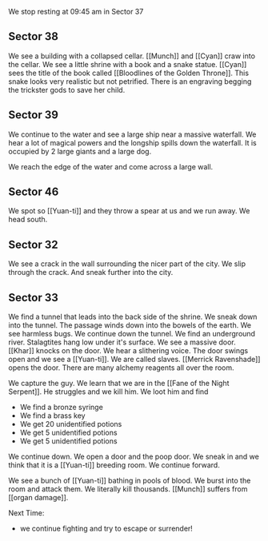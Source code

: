 We stop resting at 09:45 am in Sector 37

## Sector 38

We see a building with a collapsed cellar. [[Munch]] and [[Cyan]] craw into the cellar. We see a little shrine with a book and a snake statue. [[Cyan]] sees the title of the book called [[Bloodlines of the Golden Throne]]. This snake looks very realistic but not petrified. There is an engraving begging the trickster gods to save her child.

## Sector 39

We continue to the water and see a large ship near a massive waterfall. We hear a lot of magical powers and the longship spills down the waterfall. It is occupied by 2 large giants and a large dog.

We reach the edge of the water and come across a large wall.

## Sector 46

We spot so [[Yuan-ti]] and they throw a spear at us and we run away. We head south.

## Sector 32

We see a crack in the wall surrounding the nicer part of the city. We slip through the crack. And sneak further into the city.

## Sector 33

We find a tunnel that leads into the back side of the shrine. We sneak down into the tunnel. The passage winds down into the bowels of the earth. We see harmless bugs. We continue down the tunnel. We find an underground river. Stalagtites hang low under it's surface. We see a massive door. [[Khar]] knocks on the door. We hear a slithering voice. The door swings open and we see a [[Yuan-ti]]. We are called slaves. [[Merrick Ravenshade]] opens the door. There are many alchemy reagents all over the room.

We capture the guy. We learn that we are in the [[Fane of the Night Serpent]]. He struggles and we kill him. We loot him and find

- We find a bronze syringe
- We find a brass key
- We get 20 unidentified potions
- We get 5 unidentified potions
- We get 5 unidentified potions

We continue down. We open a door and the poop door. We sneak in and we think that it is a [[Yuan-ti]] breeding room. We continue forward.

We see a bunch of [[Yuan-ti]] bathing in pools of blood. We burst into the room and attack them. We literally kill thousands. [[Munch]] suffers from [[organ damage]].

Next Time:
- we continue fighting and try to escape or surrender!